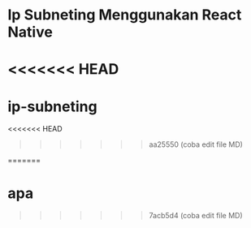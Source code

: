 # Ip Subneting Menggunakan React Native
<<<<<<< HEAD
=======
# ip-subneting
<<<<<<< HEAD
>>>>>>> aa25550 (coba edit file MD)

=======
# apa
>>>>>>> 7acb5d4 (coba edit file MD)
